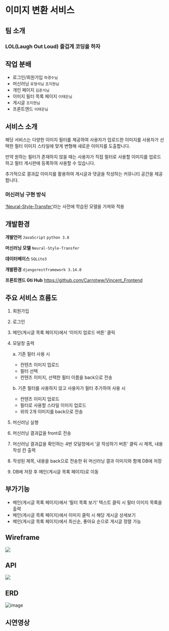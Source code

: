 # 이미지 변환 서비스

## 팀 소개

### LOL(Laugh Out Loud) 즐겁게 코딩을 하자

## 작업 분배

- 로그인/회원가입 `하경수님`
- 머신러닝 `유형석님` `조지현님`
- 개인 페이지 `김준식님`
- 이미지 필터 목록 페이지 `이태은님`
- 게시글 `조지현님`
- 프론트엔드 `이태은님`

## 서비스 소개

해당 서비스는 다양한 이미지 필터를 제공하여
사용자가 업로드한 이미지를 사용자가 선택한 필터 이미지 스타일에 맞게 변형해
새로운 이미지를 도출합니다.

만약 원하는 필터가 존재하지 않을 때는 사용자가 직접 필터로 사용할 이미지를 업로드하고
필터 게시판에 등록하여 사용할 수 있습니다.

추가적으로 결과값 이미지를 활용하여 게시글과 댓글을 작성하는 커뮤니티 공간을 제공합니다.

### 머신러닝 구현 방식

[‘Neural-Style-Transfer’](https://github.com/deepeshdm/Neural-Style-Transfer)라는 사전에 학습된 모델을 가져와 적용

## 개발환경

**개발언어** `JavaScript` `python 3.8`

**머신러닝 모델** `Neural-Style-Transfer`

**데이터베이스** `SQLite3`

**개발환경** `djangorestframework 3.14.0`

**프론트엔드 Gti Hub** https://github.com/Carrotww/Vincent_Frontend

## 주요 서비스 흐름도

1. 회원가입
2. 로그인
3. 메인(게시글 목록 페이지)에서 ‘이미지 업로드 버튼’ 클릭
4. 모달창 출력
    
    a. 기존 필터 사용 시
    
    - 컨텐츠 이미지 업로드
    - 필터 선택
    - 컨텐츠 이미지, 선택한 필터 이름을 back으로 전송
    
    b. 기존 필터를 사용하지 않고 사용자가 필터 추가하여 사용 시
    
    - 컨텐츠 이미지 업로드
    - 필터로 사용할 스타일 이미지 업로드
    - 위의 2개 이미지를 back으로 전송
5. 머신러닝 실행
6. 머신러닝 결과값을 front로 전송
7. 머신러닝 결과값을 확인하는 4번 모달창에서 ‘글 작성하기 버튼’ 클릭 시 제목, 내용 작성 칸 출력
8. 작성된 제목, 내용을 back으로 전송한 뒤 머신러닝 결과 이미지와 함께 DB에 저장
9. DB에 저장 후 메인(게시글 목록 페이지)로 이동

## 부가기능

- 메인(게시글 목록 페이지)에서 ‘필터 목록 보기’ 텍스트 클릭 시 필터 이미지 목록을 출력
- 메인(게시글 목록 페이지)에서 이미지 클릭 시 해당 게시글 상세보기
- 메인(게시글 목록 페이지)에서 최신순, 좋아요 순으로 게시글 정렬 가능
## Wireframe
![](https://s3.us-west-2.amazonaws.com/secure.notion-static.com/a92d2388-2bfe-4d86-bbfe-d7dc6e945eeb/Untitled.png?X-Amz-Algorithm=AWS4-HMAC-SHA256&X-Amz-Content-Sha256=UNSIGNED-PAYLOAD&X-Amz-Credential=AKIAT73L2G45EIPT3X45%2F20221127%2Fus-west-2%2Fs3%2Faws4_request&X-Amz-Date=20221127T134959Z&X-Amz-Expires=86400&X-Amz-Signature=ed6970d380e943125f23b8a787efc6eafce50952d4cde1cd0b6cfbc38711798c&X-Amz-SignedHeaders=host&response-content-disposition=filename%3D%22Untitled.png%22&x-id=GetObject)


    
## API
![](https://s3.us-west-2.amazonaws.com/secure.notion-static.com/fb437c1c-1560-4187-89ed-a77f0d291fb5/www.notion.so_b80d36a514ff4702ace51b43ce0903ca_v6672750d03804c9fb3dc825ee595a700_%EB%B3%B5%EC%82%AC.png?X-Amz-Algorithm=AWS4-HMAC-SHA256&X-Amz-Content-Sha256=UNSIGNED-PAYLOAD&X-Amz-Credential=AKIAT73L2G45EIPT3X45%2F20221127%2Fus-west-2%2Fs3%2Faws4_request&X-Amz-Date=20221127T140736Z&X-Amz-Expires=86400&X-Amz-Signature=80649a9848a3a088ec1b4235d6fc6c5e60b423aa5eeb4722a44977d3fafc74ed&X-Amz-SignedHeaders=host&response-content-disposition=filename%3D%22www.notion.so_b80d36a514ff4702ace51b43ce0903ca_v%253D6672750d03804c9fb3dc825ee595a700%2520%25EB%25B3%25B5%25EC%2582%25AC.png%22&x-id=GetObject)


## ERD
![image](https://s3.us-west-2.amazonaws.com/secure.notion-static.com/42ef692a-3d31-40f2-9d6d-7be466102398/A6.LOL___%EC%9C%A0%ED%99%94%ED%94%84%EB%A1%9C%EC%A0%9D%ED%8A%B8.png?X-Amz-Algorithm=AWS4-HMAC-SHA256&X-Amz-Content-Sha256=UNSIGNED-PAYLOAD&X-Amz-Credential=AKIAT73L2G45EIPT3X45%2F20221127%2Fus-west-2%2Fs3%2Faws4_request&X-Amz-Date=20221127T134640Z&X-Amz-Expires=86400&X-Amz-Signature=df4098ff11590ef19c63758a131411c99ed5ba2064fa91396d41eb1702d086cc&X-Amz-SignedHeaders=host&response-content-disposition=filename%3D%22A6.LOL%2520_%2520%25EC%259C%25A0%25ED%2599%2594%25ED%2594%2584%25EB%25A1%259C%25EC%25A0%259D%25ED%258A%25B8.png%22&x-id=GetObject)
    


    
    
## 시연영상


